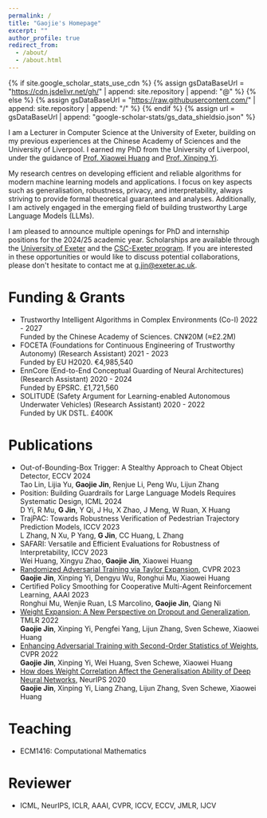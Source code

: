 ```yaml
---
permalink: /
title: "Gaojie's Homepage"
excerpt: ""
author_profile: true
redirect_from: 
  - /about/
  - /about.html
---
```


{% if site.google_scholar_stats_use_cdn %}
{% assign gsDataBaseUrl = "https://cdn.jsdelivr.net/gh/" | append: site.repository | append: "@" %}
{% else %}
{% assign gsDataBaseUrl = "https://raw.githubusercontent.com/" | append: site.repository | append: "/" %}
{% endif %}
{% assign url = gsDataBaseUrl | append: "google-scholar-stats/gs_data_shieldsio.json" %}

<span class='anchor' id='about-me'></span>

I am a Lecturer in Computer Science at the University of Exeter, building on my previous experiences at the Chinese Academy of Sciences and the University of Liverpool. I earned my PhD from the University of Liverpool, under the guidance of [Prof. Xiaowei Huang](https://cgi.csc.liv.ac.uk/~xiaowei/) and [Prof. Xinping Yi](https://sites.google.com/site/xinpingyi00/).

My research centres on developing efficient and reliable algorithms for modern machine learning models and applications. I focus on key aspects such as generalisation, robustness, privacy, and interpretability, always striving to provide formal theoretical guarantees and analyses. Additionally, I am actively engaged in the emerging field of building trustworthy Large Language Models (LLMs).

I am pleased to announce multiple openings for PhD and internship positions for the 2024/25 academic year. Scholarships are available through the [University of Exeter](https://www.exeter.ac.uk/study/pg-research/funding/phdfunding/) and the [CSC-Exeter program](https://www.exeter.ac.uk/study/pg-research/csc-scholarships/). If you are interested in these opportunities or would like to discuss potential collaborations, please don't hesitate to contact me at g.jin@exeter.ac.uk.

# Funding & Grants
- Trustworthy Intelligent Algorithms in Complex Environments (Co-I) 2022 - 2027  
  Funded by the Chinese Academy of Sciences. CN¥20M (≈£2.2M)  
- FOCETA (Foundations for Continuous Engineering of Trustworthy Autonomy) (Research Assistant) 2021 - 2023  
  Funded by EU H2020. €4,985,540  
- EnnCore (End-to-End Conceptual Guarding of Neural Architectures) (Research Assistant) 2020 - 2024  
  Funded by EPSRC. £1,721,560  
- SOLITUDE (Safety Argument for Learning-enabled Autonomous Underwater Vehicles) (Research Assistant) 2020 - 2022  
  Funded by UK DSTL. £400K
  
# Publications 
- Out-of-Bounding-Box Trigger: A Stealthy Approach to Cheat Object Detector, ECCV 2024  
  Tao Lin, Lijia Yu, **Gaojie Jin**, Renjue Li, Peng Wu, Lijun Zhang
- Position: Building Guardrails for Large Language Models Requires Systematic Design, ICML 2024  
  D Yi, R Mu, **G Jin**, Y Qi, J Hu, X Zhao, J Meng, W Ruan, X Huang
- TrajPAC: Towards Robustness Verification of Pedestrian Trajectory Prediction Models, ICCV 2023  
  L Zhang, N Xu, P Yang, **G Jin**, CC Huang, L Zhang
- SAFARI: Versatile and Efficient Evaluations for Robustness of Interpretability, ICCV 2023  
  Wei Huang, Xingyu Zhao, **Gaojie Jin**, Xiaowei Huang
- [Randomized Adversarial Training via Taylor Expansion](https://openaccess.thecvf.com/content/CVPR2023/papers/Jin_Randomized_Adversarial_Training_via_Taylor_Expansion_CVPR_2023_paper.pdf), CVPR 2023  
  **Gaojie Jin**, Xinping Yi, Dengyu Wu, Ronghui Mu, Xiaowei Huang
- Certified Policy Smoothing for Cooperative Multi-Agent Reinforcement Learning, AAAI 2023  
  Ronghui Mu, Wenjie Ruan, LS Marcolino, **Gaojie Jin**, Qiang Ni
- [Weight Expansion: A New Perspective on Dropout and Generalization](https://openreview.net/forum?id=w3z3sN1b04), TMLR 2022  
  **Gaojie Jin**, Xinping Yi, Pengfei Yang, Lijun Zhang, Sven Schewe, Xiaowei Huang
- [Enhancing Adversarial Training with Second-Order Statistics of Weights](https://arxiv.org/abs/2203.06020), CVPR 2022    
  **Gaojie Jin**, Xinping Yi, Wei Huang, Sven Schewe, Xiaowei Huang
- [How does Weight Correlation Affect the Generalisation Ability of Deep Neural Networks](https://arxiv.org/abs/2010.05983), NeurIPS 2020    
  **Gaojie Jin**, Xinping Yi, Liang Zhang, Lijun Zhang, Sven Schewe, Xiaowei Huang

# Teaching 
- ECM1416: Computational Mathematics

# Reviewer
- ICML, NeurIPS, ICLR, AAAI, CVPR, ICCV, ECCV, JMLR, IJCV 
